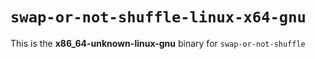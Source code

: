 # `swap-or-not-shuffle-linux-x64-gnu`

This is the **x86_64-unknown-linux-gnu** binary for `swap-or-not-shuffle`
